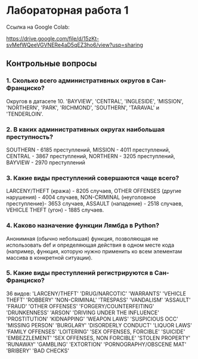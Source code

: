 # Лабораторная работа 1

Ссылка на Google Colab:

https://drive.google.com/file/d/15zKt-svMefWQeeVGVNERe4aD5qEZ3ho6/view?usp=sharing

## Контрольные вопросы

### 1. Сколько всего административных округов в Сан-Франциско?

Округов в датасете 10. 'BAYVIEW', 'CENTRAL', 'INGLESIDE', 'MISSION', 'NORTHERN', 'PARK', 'RICHMOND', 'SOUTHERN', 'TARAVAL' и 'TENDERLOIN'.

### 2. В каких административных округах наибольшая преступность? 

SOUTHERN - 6185 преступлений, MISSION - 4011 преступлений, CENTRAL - 3867 преступлений, NORTHERN - 3205 преступлений, BAYVIEW - 2970 преступлений

### 3. Какие виды преступлений совершаются чаще всего?

LARCENY/THEFT (кража) - 8205 случаев, OTHER OFFENSES (другие нарушения) - 4004 случаев, NON-CRIMINAL (неуголовное преступление)- 3653 случаев, ASSAULT (нападение) - 2518 случаев, VEHICLE THEFT (угон) - 1885 случаев.

### 4. Каково назначение функции Лямбда в Python?

Анонимная (обычно небольшая) функция, позволяющая не использовать def и определяющая действия в одном месте кода (например, функция, которую нужно применить ко всем элементам массива в конкретной ситуации). 

### 5. Какие виды преступлений регистрируются в Сан-Франциско?
36 видов:
'LARCENY/THEFT'
'DRUG/NARCOTIC'
'WARRANTS'
'VEHICLE THEFT'
'ROBBERY'
'NON-CRIMINAL'
'TRESPASS'
'VANDALISM'
'ASSAULT'
'FRAUD'
'OTHER OFFENSES'
'FORGERY/COUNTERFEITING' 
'DRUNKENNESS' 
'ARSON'
'DRIVING UNDER THE INFLUENCE' 
'PROSTITUTION' 
'KIDNAPPING' 
'WEAPON LAWS'
'SUSPICIOUS OCC' 
'MISSING PERSON' 
'BURGLARY' 
'DISORDERLY CONDUCT'
'LIQUOR LAWS' 
'FAMILY OFFENSES'
'LOITERING'
'SEX OFFENSES, FORCIBLE'
'SUICIDE' 
'EMBEZZLEMENT' 
'SEX OFFENSES, NON FORCIBLE' 
'STOLEN PROPERTY'
'RUNAWAY' 
'GAMBLING' 
'EXTORTION' 
'PORNOGRAPHY/OBSCENE MAT' 
'BRIBERY'
'BAD CHECKS'
